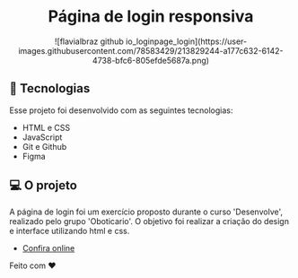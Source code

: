   
<h1 align="center"> Página de login responsiva </h1>


<p align="center">
![flavialbraz github io_loginpage_login](https://user-images.githubusercontent.com/78583429/213829244-a177c632-6142-4738-bfc6-805efde5687a.png)
</p>

## 🚀 Tecnologias

Esse projeto foi desenvolvido com as seguintes tecnologias:

- HTML e CSS
- JavaScript
- Git e Github
- Figma


## 💻 O projeto

A página de login foi um exercício proposto durante o curso 'Desenvolve', realizado pelo grupo 'Oboticario'. O objetivo foi realizar a criação do design e interface utilizando html e css. 

- [Confira online](https://flavialbraz.github.io/loginpage/login)

Feito com ♥ 
